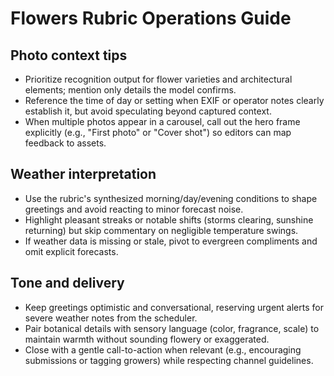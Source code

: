 # Flowers Rubric Operations Guide

## Photo context tips
- Prioritize recognition output for flower varieties and architectural elements; mention only details the model confirms.
- Reference the time of day or setting when EXIF or operator notes clearly establish it, but avoid speculating beyond captured context.
- When multiple photos appear in a carousel, call out the hero frame explicitly (e.g., "First photo" or "Cover shot") so editors can map feedback to assets.

## Weather interpretation
- Use the rubric's synthesized morning/day/evening conditions to shape greetings and avoid reacting to minor forecast noise.
- Highlight pleasant streaks or notable shifts (storms clearing, sunshine returning) but skip commentary on negligible temperature swings.
- If weather data is missing or stale, pivot to evergreen compliments and omit explicit forecasts.

## Tone and delivery
- Keep greetings optimistic and conversational, reserving urgent alerts for severe weather notes from the scheduler.
- Pair botanical details with sensory language (color, fragrance, scale) to maintain warmth without sounding flowery or exaggerated.
- Close with a gentle call-to-action when relevant (e.g., encouraging submissions or tagging growers) while respecting channel guidelines.
